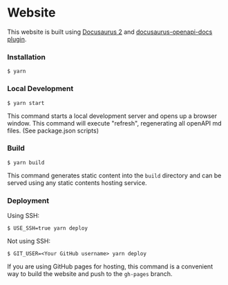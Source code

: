 # Website

This website is built using [Docusaurus 2](https://docusaurus.io/) and [docusaurus-openapi-docs plugin](https://github.com/PaloAltoNetworks/docusaurus-openapi-docs).

### Installation

```
$ yarn
```

### Local Development

```
$ yarn start
```

This command starts a local development server and opens up a browser window. This command will execute "refresh", regenerating all openAPI md files. (See package.json scripts)

### Build

```
$ yarn build
```

This command generates static content into the `build` directory and can be served using any static contents hosting service.

### Deployment

Using SSH:

```
$ USE_SSH=true yarn deploy
```

Not using SSH:

```
$ GIT_USER=<Your GitHub username> yarn deploy
```

If you are using GitHub pages for hosting, this command is a convenient way to build the website and push to the `gh-pages` branch.
